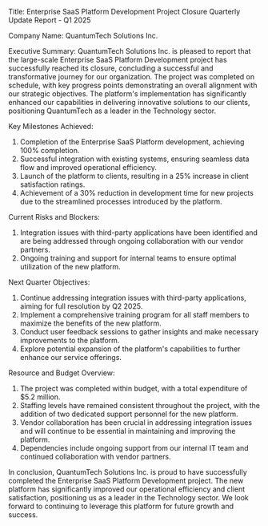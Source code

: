  Title: Enterprise SaaS Platform Development Project Closure Quarterly Update Report - Q1 2025

Company Name: QuantumTech Solutions Inc.

Executive Summary:
QuantumTech Solutions Inc. is pleased to report that the large-scale Enterprise SaaS Platform Development project has successfully reached its closure, concluding a successful and transformative journey for our organization. The project was completed on schedule, with key progress points demonstrating an overall alignment with our strategic objectives. The platform's implementation has significantly enhanced our capabilities in delivering innovative solutions to our clients, positioning QuantumTech as a leader in the Technology sector.

Key Milestones Achieved:
1. Completion of the Enterprise SaaS Platform development, achieving 100% completion.
2. Successful integration with existing systems, ensuring seamless data flow and improved operational efficiency.
3. Launch of the platform to clients, resulting in a 25% increase in client satisfaction ratings.
4. Achievement of a 30% reduction in development time for new projects due to the streamlined processes introduced by the platform.

Current Risks and Blockers:
1. Integration issues with third-party applications have been identified and are being addressed through ongoing collaboration with our vendor partners.
2. Ongoing training and support for internal teams to ensure optimal utilization of the new platform.

Next Quarter Objectives:
1. Continue addressing integration issues with third-party applications, aiming for full resolution by Q2 2025.
2. Implement a comprehensive training program for all staff members to maximize the benefits of the new platform.
3. Conduct user feedback sessions to gather insights and make necessary improvements to the platform.
4. Explore potential expansion of the platform's capabilities to further enhance our service offerings.

Resource and Budget Overview:
1. The project was completed within budget, with a total expenditure of $5.2 million.
2. Staffing levels have remained consistent throughout the project, with the addition of two dedicated support personnel for the new platform.
3. Vendor collaboration has been crucial in addressing integration issues and will continue to be essential in maintaining and improving the platform.
4. Dependencies include ongoing support from our internal IT team and continued collaboration with vendor partners.

In conclusion, QuantumTech Solutions Inc. is proud to have successfully completed the Enterprise SaaS Platform Development project. The new platform has significantly improved our operational efficiency and client satisfaction, positioning us as a leader in the Technology sector. We look forward to continuing to leverage this platform for future growth and success.